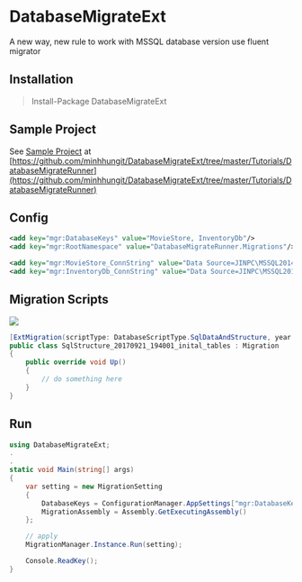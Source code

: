 # DatabaseMigrateExt
A new way, new rule to work with MSSQL database version use fluent migrator

## Installation
>Install-Package DatabaseMigrateExt

## Sample Project

See [Sample Project](https://github.com/minhhungit/DatabaseMigrateExt/tree/master/Tutorials/DatabaseMigrateRunner) at [https://github.com/minhhungit/DatabaseMigrateExt/tree/master/Tutorials/DatabaseMigrateRunner](https://github.com/minhhungit/DatabaseMigrateExt/tree/master/Tutorials/DatabaseMigrateRunner)

## Config
```xml
<add key="mgr:DatabaseKeys" value="MovieStore, InventoryDb"/>
<add key="mgr:RootNamespace" value="DatabaseMigrateRunner.Migrations"/>

<add key="mgr:MovieStore_ConnString" value="Data Source=JINPC\MSSQL2014;Initial Catalog=FirstDb;User ID=u;Password=p;Connection Timeout=6000;"/>
<add key="mgr:InventoryDb_ConnString" value="Data Source=JINPC\MSSQL2014;Initial Catalog=SecondDb;User ID=u;Password=p;Connection Timeout=6000;"/>
```

## Migration Scripts
<img src="https://raw.githubusercontent.com/minhhungit/DatabaseMigrateExt/master/wiki/sample%20migration%20structure.png" />

```c#
[ExtMigration(scriptType: DatabaseScriptType.SqlDataAndStructure, year: 2017, month: 9, day: 21, hour: 19, minute: 40, second: 01)]
public class SqlStructure_20170921_194001_inital_tables : Migration
{
    public override void Up()
    {
        // do something here
    }
}
```

## Run
```c#
using DatabaseMigrateExt;
.
.
static void Main(string[] args)
{
    var setting = new MigrationSetting
    {
        DatabaseKeys = ConfigurationManager.AppSettings["mgr:DatabaseKeys"].Split(',').Select(p => p.Trim()).ToList(),
        MigrationAssembly = Assembly.GetExecutingAssembly()
    };

    // apply
    MigrationManager.Instance.Run(setting);

    Console.ReadKey();
}
```
